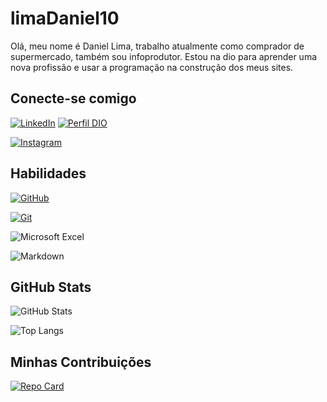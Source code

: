 # limaDaniel10
Olá, meu nome é Daniel Lima, trabalho atualmente como comprador de supermercado, também sou infoprodutor. Estou na dio para aprender uma nova profissão e usar a programação na construção dos meus sites.

## Conecte-se comigo
[![LinkedIn](https://img.shields.io/badge/LinkedIn-000?style=for-the-badge&logo=linkedin&logoColor=0E76A8)](https://www.linkedin.com/in/daniel-lima-7555b7227/) [![Perfil DIO](https://img.shields.io/badge/-Meu%20Perfil%20na%20DIO-000?style=for-the-badge)](https://web.dio.me/users/danilimacruz365?tab=skills)

[![Instagram](https://img.shields.io/badge/Instagram-000?style=for-the-badge&logo=instagram)](https://www.instagram.com/lima_daniel10/)
## Habilidades
[![GitHub](https://img.shields.io/badge/GitHub-000?style=for-the-badge&logo=github&logocolor=000)](https://docs.github.com/)

[![Git](https://img.shields.io/badge/Git-000?style=for-the-badge&logo=git&color=000)](https://git-scm.com/doc)

![Microsoft Excel](https://img.shields.io/badge/Microsoft_Excel-000?style=for-the-badge&logo=microsoft-excel&logoColor=217346)

![Markdown](https://img.shields.io/badge/Markdown-000?style=for-the-badge&logo=markdown)



## GitHub Stats
![GitHub Stats](https://github-readme-stats.vercel.app/api?username=limadaniel10&theme=transparent&bg_color=000&border_color=30A3DC&show_icons=true&icon_color=30A3DC&title_color=E94D5F&text_color=FFF&hide=stars)

![Top Langs](https://github-readme-stats-git-masterrstaa-rickstaa.vercel.app/api/top-langs/?username=limadaniel10&layout=compact&bg_color=000&border_color=30A3DC&title_color=E94D5F&text_color=FFF)
## Minhas Contribuições
[![Repo Card](https://github-readme-stats.vercel.app/api/pin/?username=limadaniel10&repo=dio-lab-open-source&bg_color=000&border_color=30A3DC&show_icons=true&icon_color=30A3DC&title_color=E94D5F&text_color=FFF)](https://github.com/limadaniel10/dio-lab-open-source)
